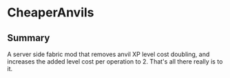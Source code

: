 # CheaperAnvils
## Summary
A server side fabric mod that removes anvil XP level cost doubling, and increases the added level cost per operation to 2. That's all there really is to it.